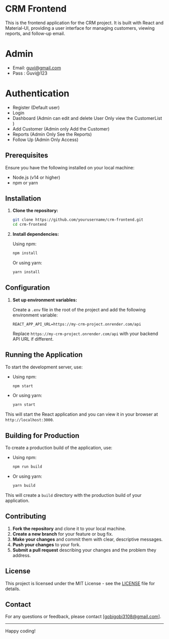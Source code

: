 # CRM Frontend

This is the frontend application for the CRM project. It is built with React and Material-UI, providing a user interface for managing customers, viewing reports, and follow-up email.

# Admin 
- Email: guvi@gmail.com
- Pass : Guvi@123

# Authentication

- Register (Default user)
- Login 
- Dashboard (Admin can edit and delete
             User Only view the CustomerList )
- Add Customer (Admin only Add the Customer)
- Reports (Admin Only See the Reports)
- Follow Up (Admin Only Access)





## Prerequisites

Ensure you have the following installed on your local machine:

- Node.js (v14 or higher)
- npm or yarn

## Installation

1. **Clone the repository:**

    ```bash
    git clone https://github.com/yourusername/crm-frontend.git
    cd crm-frontend
    ```

2. **Install dependencies:**

    Using npm:

    ```bash
    npm install
    ```

    Or using yarn:

    ```bash
    yarn install
    ```

## Configuration

1. **Set up environment variables:**

    Create a `.env` file in the root of the project and add the following environment variable:

    ```
    REACT_APP_API_URL=https://my-crm-project.onrender.com/api
    ```

    Replace `https://my-crm-project.onrender.com/api` with your backend API URL if different.

## Running the Application

To start the development server, use:

- Using npm:

    ```bash
    npm start
    ```

- Or using yarn:

    ```bash
    yarn start
    ```

This will start the React application and you can view it in your browser at `http://localhost:3000`.

## Building for Production

To create a production build of the application, use:

- Using npm:

    ```bash
    npm run build
    ```

- Or using yarn:

    ```bash
    yarn build
    ```

This will create a `build` directory with the production build of your application.

## Contributing

1. **Fork the repository** and clone it to your local machine.
2. **Create a new branch** for your feature or bug fix.
3. **Make your changes** and commit them with clear, descriptive messages.
4. **Push your changes** to your fork.
5. **Submit a pull request** describing your changes and the problem they address.

## License

This project is licensed under the MIT License - see the [LICENSE](LICENSE) file for details.

## Contact

For any questions or feedback, please contact [gobigobi3108@gmail.com].

---

Happy coding!

